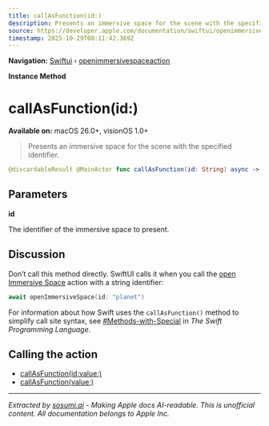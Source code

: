 ```yaml
---
title: callAsFunction(id:)
description: Presents an immersive space for the scene with the specified identifier.
source: https://developer.apple.com/documentation/swiftui/openimmersivespaceaction/callasfunction(id:)
timestamp: 2025-10-29T00:11:42.369Z
---
```


**Navigation:** [Swiftui](/documentation/swiftui) › [openimmersivespaceaction](/documentation/swiftui/openimmersivespaceaction)

**Instance Method**

# callAsFunction(id:)

**Available on:** macOS 26.0+, visionOS 1.0+

> Presents an immersive space for the scene with the specified identifier.

```swift
@discardableResult @MainActor func callAsFunction(id: String) async -> OpenImmersiveSpaceAction.Result
```

## Parameters

**id**

The identifier of the immersive space to present.



## Discussion

Don’t call this method directly. SwiftUI calls it when you call the [open Immersive Space](/documentation/swiftui/environmentvalues/openimmersivespace) action with a string identifier:

```swift
await openImmersiveSpace(id: "planet")
```

For information about how Swift uses the `callAsFunction()` method to simplify call site syntax, see [#Methods-with-Special](https://docs.swift.org/swift-book/documentation/the-swift-programming-language/declarations/#Methods-with-Special-Names) in *The Swift Programming Language*.

## Calling the action

- [callAsFunction(id:value:)](/documentation/swiftui/openimmersivespaceaction/callasfunction(id:value:))
- [callAsFunction(value:)](/documentation/swiftui/openimmersivespaceaction/callasfunction(value:))

---

*Extracted by [sosumi.ai](https://sosumi.ai) - Making Apple docs AI-readable.*
*This is unofficial content. All documentation belongs to Apple Inc.*
